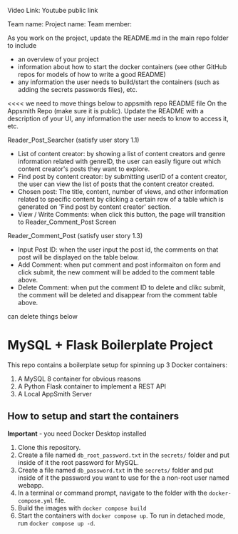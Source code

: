 Video Link: Youtube public link

Team name:
Project name:
Team member: 

As you work on the project, update the README.md in the main repo folder to include 
- an overview of your project
- information about how to start the docker containers (see other GitHub repos for models of how to write a good README)
- any information the user needs to build/start the containers (such as adding the secrets passwords files), etc. 


<<<< we need to move things below to appsmith repo README file
On the Appsmith Repo (make sure it is public). Update the README with a description of your UI, any information the user needs to know to access it, etc. 

Reader_Post_Searcher (satisfy user story 1.1)
   - List of content creator: by showing a list of content creators and genre information related with genreID, the user can easily figure out which content creator's posts they want to explore.
   - Find post by content creator: by submitting userID of a content creator, the user can view the list of posts that the content creator created.
   - Chosen post: The title, content, number of views, and other information related to specific content by clicking a certain row of a table which is generated on 'Find post by content creator' section.
   - View / Write Comments: when click this button, the page will transition to Reader_Comment_Post Screen

Reader_Comment_Post (satisfy user story 1.3)
  - Input Post ID: when the user input the post id, the comments on that post will be displayed on the table below.
  - Add Comment: when put comment and post informaiton on form and click submit, the new comment will be added to the comment table above.
  - Delete Comment: when put the comment ID to delete and clikc submit, the comment will be deleted and disappear from the comment table above. 

can delete things below 

# MySQL + Flask Boilerplate Project

This repo contains a boilerplate setup for spinning up 3 Docker containers: 
1. A MySQL 8 container for obvious reasons
1. A Python Flask container to implement a REST API
1. A Local AppSmith Server

## How to setup and start the containers
**Important** - you need Docker Desktop installed

1. Clone this repository.  
1. Create a file named `db_root_password.txt` in the `secrets/` folder and put inside of it the root password for MySQL. 
1. Create a file named `db_password.txt` in the `secrets/` folder and put inside of it the password you want to use for the a non-root user named webapp. 
1. In a terminal or command prompt, navigate to the folder with the `docker-compose.yml` file.  
1. Build the images with `docker compose build`
1. Start the containers with `docker compose up`.  To run in detached mode, run `docker compose up -d`. 
